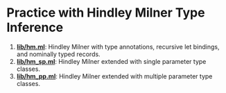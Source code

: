 # Practice with Hindley Milner Type Inference

1. [**lib/hm.ml**](lib/hm.ml): Hindley Milner with type annotations, recursive let bindings, and nominally typed records.
2. [**lib/hm_sp.ml**](lib/hm_sp.ml): Hindley Milner extended with single parameter type classes.
3. [**lib/hm_pp.ml**](lib/hm_mp.ml): Hindley Milner extended with multiple parameter type classes.